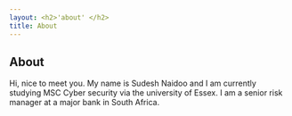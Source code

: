 ```yaml
---
layout: <h2>'about' </h2>
title: About
---
```


## About

Hi, nice to meet you.
My name is Sudesh Naidoo and I am currently studying MSC Cyber security via the university of Essex.
I am a senior risk manager at a major bank in South Africa.
